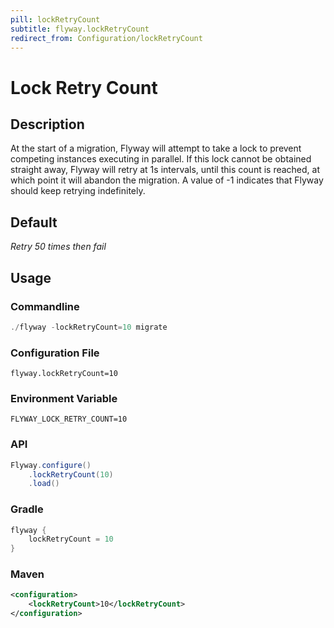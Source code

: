 ```yaml
---
pill: lockRetryCount
subtitle: flyway.lockRetryCount
redirect_from: Configuration/lockRetryCount
---
```


# Lock Retry Count

## Description
At the start of a migration, Flyway will attempt to take a lock to prevent competing instances executing in parallel.
If this lock cannot be obtained straight away, Flyway will retry at 1s intervals, until this count is reached, at which
point it will abandon the migration. A value of -1 indicates that Flyway should keep retrying indefinitely.

## Default
<i>Retry 50 times then fail</i>

## Usage

### Commandline
```powershell
./flyway -lockRetryCount=10 migrate
```

### Configuration File
```properties
flyway.lockRetryCount=10
```

### Environment Variable
```properties
FLYWAY_LOCK_RETRY_COUNT=10
```

### API
```java
Flyway.configure()
    .lockRetryCount(10)
    .load()
```

### Gradle
```groovy
flyway {
    lockRetryCount = 10
}
```

### Maven
```xml
<configuration>
    <lockRetryCount>10</lockRetryCount>
</configuration>
```
